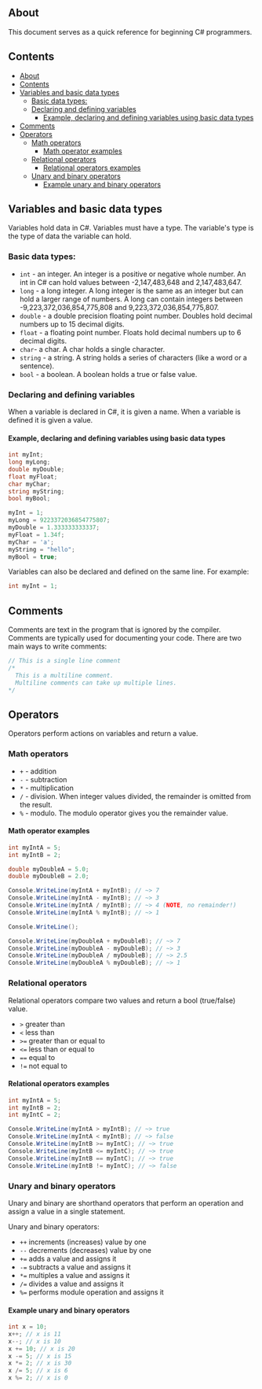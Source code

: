 ## About

This document serves as a quick reference for beginning C# programmers.

## Contents

- [About](#about)
- [Contents](#contents)
- [Variables and basic data types](#variables-and-basic-data-types)
  - [Basic data types:](#basic-data-types)
  - [Declaring and defining variables](#declaring-and-defining-variables)
    - [Example, declaring and defining variables using basic data types](#example-declaring-and-defining-variables-using-basic-data-types)
- [Comments](#comments)
- [Operators](#operators)
  - [Math operators](#math-operators)
    - [Math operator examples](#math-operator-examples)
  - [Relational operators](#relational-operators)
    - [Relational operators examples](#relational-operators-examples)
  - [Unary and binary operators](#unary-and-binary-operators)
    - [Example unary and binary operators](#example-unary-and-binary-operators)

## Variables and basic data types

Variables hold data in C#. Variables must have a type. The variable's type is the type of data the variable can hold.

### Basic data types:

- `int` - an integer. An integer is a positive or negative whole number. An int in C# can hold values between -2,147,483,648 and 2,147,483,647.
- `long` - a long integer. A long integer is the same as an integer but can hold a larger range of numbers. A long can contain integers between -9,223,372,036,854,775,808 and 9,223,372,036,854,775,807.
- `double` - a double precision floating point number. Doubles hold decimal numbers up to 15 decimal digits.
- `float` - a floating point number. Floats hold decimal numbers up to 6 decimal digits.
- `char`- a char. A char holds a single character.
- `string` - a string. A string holds a series of characters (like a word or a sentence).
- `bool` - a boolean. A boolean holds a true or false value.

### Declaring and defining variables

When a variable is declared in C#, it is given a name. When a variable is defined it is given a value.

#### Example, declaring and defining variables using basic data types

```csharp
int myInt;
long myLong;
double myDouble;
float myFloat;
char myChar;
string myString;
bool myBool;

myInt = 1;
myLong = 9223372036854775807;
myDouble = 1.333333333337;
myFloat = 1.34f;
myChar = 'a';
myString = "hello";
myBool = true;
```

Variables can also be declared and defined on the same line. For example:

```csharp
int myInt = 1;
```

## Comments

Comments are text in the program that is ignored by the compiler. Comments are typically used for documenting your code. There are two main ways to write comments:

```csharp
// This is a single line comment
/*
  This is a multiline comment.
  Multiline comments can take up multiple lines.
*/
```

## Operators

Operators perform actions on variables and return a value.

### Math operators

- `+` - addition
- `-` - subtraction
- `*` - multiplication
- `/` - division. When integer values divided, the remainder is omitted from the result.
- `%` - modulo. The modulo operator gives you the remainder value.

#### Math operator examples

```csharp
int myIntA = 5;
int myIntB = 2;

double myDoubleA = 5.0;
double myDoubleB = 2.0;

Console.WriteLine(myIntA + myIntB); // ~> 7
Console.WriteLine(myIntA - myIntB); // ~> 3
Console.WriteLine(myIntA / myIntB); // ~> 4 (NOTE, no remainder!)
Console.WriteLine(myIntA % myIntB); // ~> 1

Console.WriteLine();

Console.WriteLine(myDoubleA + myDoubleB); // ~> 7
Console.WriteLine(myDoubleA - myDoubleB); // ~> 3
Console.WriteLine(myDoubleA / myDoubleB); // ~> 2.5
Console.WriteLine(myDoubleA % myDoubleB); // ~> 1
```

### Relational operators

Relational operators compare two values and return a bool (true/false) value.

- `>` greater than
- `<` less than
- `>=` greater than or equal to
- `<=` less than or equal to
- `==` equal to
- `!=` not equal to

#### Relational operators examples

```csharp
int myIntA = 5;
int myIntB = 2;
int myIntC = 2;

Console.WriteLine(myIntA > myIntB); // ~> true
Console.WriteLine(myIntA < myIntB); // ~> false
Console.WriteLine(myIntB >= myIntC); // ~> true
Console.WriteLine(myIntB <= myIntC); // ~> true
Console.WriteLine(myIntB == myIntC); // ~> true
Console.WriteLine(myIntB != myIntC); // ~> false
```

### Unary and binary operators

Unary and binary are shorthand operators that perform an operation and assign a value in a single statement.

Unary and binary operators:

- `++` increments (increases) value by one
- `--` decrements (decreases) value by one
- `+=` adds a value and assigns it
- `-=` subtracts a value and assigns it
- `*=` multiples a value and assigns it
- `/=` divides a value and assigns it
- `%=` performs module operation and assigns it

#### Example unary and binary operators

```csharp
int x = 10;
x++; // x is 11
x--; // x is 10
x += 10; // x is 20
x -= 5; // x is 15
x *= 2; // x is 30
x /= 5; // x is 6
x %= 2; // x is 0
```
